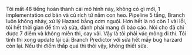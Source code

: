 Tôi mất 48 tiếng hoàn thành cái mô hình này, không có gì mới, 1 implementation cơ bản và cũ rích từ năm con heo.
Pipeline 5 tầng, Branch luôn không nhảy, xử lý Hazard bằng cơm nguội. 
Hơn hết là nó còn 1 vài lỗi, tôi hết thời gian để tìm và sửa, đành phải mang đi báo cáo. 
Nói cho đã chỉ được 7 điểm và không miễn thi, cay vãi. Vậy là tôi phải vác mông đi thi. 
Tôi tính thi xong update lại cái Branch Predictor với sửa hết mấy bug harzard còn lại. Nếu thi điểm thấp quá thì thôi vậy, không thiết sửa.
